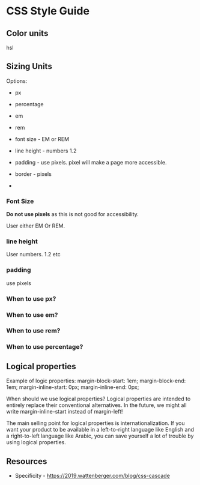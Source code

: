 # CSS Style Guide


## Color units
hsl


## Sizing Units

Options:
- px
- percentage
- em
- rem

- font size - EM or REM
- line height - numbers 1.2
- padding - use pixels.
  pixel will make a page more accessible.
- border - pixels
-
### Font Size
**Do not use pixels** as this is not good for accessibility.

User either EM Or REM.

### line height
User numbers.
1.2 etc

### padding
use pixels


### When to use px?

### When to use em?

### When to use rem?

### When to use percentage?

## Logical properties

Example of logic properties:
  margin-block-start: 1em;
  margin-block-end: 1em;
  margin-inline-start: 0px;
  margin-inline-end: 0px;

When should we use logical properties?
Logical properties are intended to entirely replace their conventional alternatives. In the future, we might all write margin-inline-start instead of margin-left!

The main selling point for logical properties is internationalization. If you want your product to be available in a left-to-right language like English and a right-to-left language like Arabic, you can save yourself a lot of trouble by using logical properties.

## Resources
- Specificity - https://2019.wattenberger.com/blog/css-cascade

